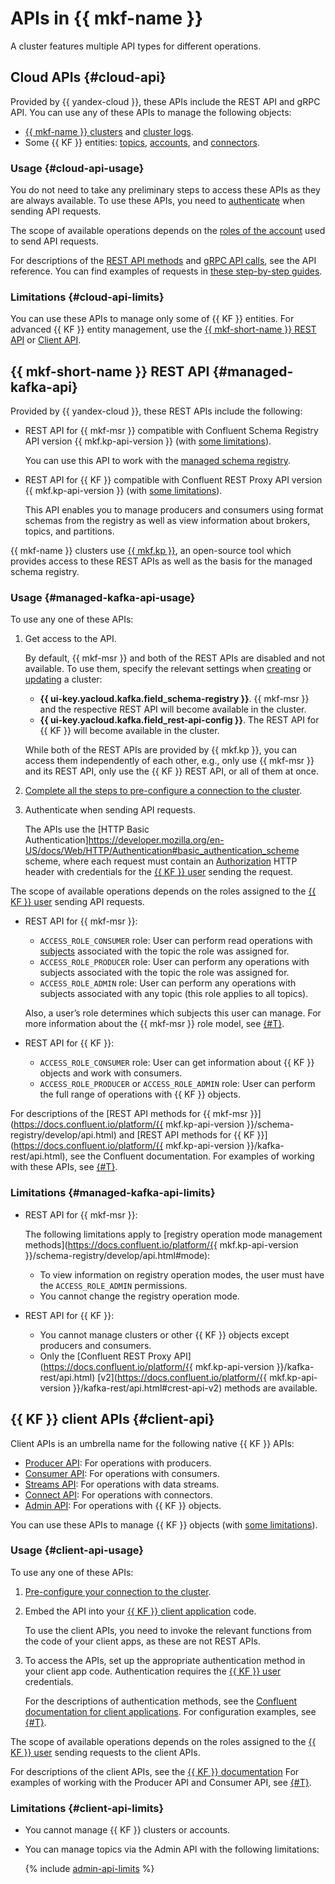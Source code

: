 # APIs in {{ mkf-name }}

A cluster features multiple API types for different operations.

## Cloud APIs {#cloud-api}

Provided by {{ yandex-cloud }}, these APIs include the REST API and gRPC API. You can use any of these APIs to manage the following objects:

* [{{ mkf-name }} clusters](../operations/index.md#clusters) and [cluster logs](../operations/cluster-logs.md).
* Some {{ KF }} entities: [topics](../operations/cluster-topics.md), [accounts](../operations/cluster-accounts.md), and [connectors](../operations/cluster-connector.md).

### Usage {#cloud-api-usage}

You do not need to take any preliminary steps to access these APIs as they are always available. To use these APIs, you need to [authenticate](../api-ref/authentication.md) when sending API requests.

The scope of available operations depends on the [roles of the account](../security/index.md) used to send API requests.

For descriptions of the [REST API methods](../api-ref/index.md) and [gRPC API calls](../api-ref/grpc/index.md), see the API reference. You can find examples of requests in [these step-by-step guides](../operations/index.md).

### Limitations {#cloud-api-limits}

You can use these APIs to manage only some of {{ KF }} entities. For advanced {{ KF }} entity management, use the [{{ mkf-short-name }} REST API](#managed-kafka-api) or [Client API](#client-api).

## {{ mkf-short-name }} REST API {#managed-kafka-api}

Provided by {{ yandex-cloud }}, these REST APIs include the following:

* REST API for {{ mkf-msr }} compatible with Confluent Schema Registry API version {{ mkf.kp-api-version }} (with [some limitations](#managed-kafka-api-limits)).

    You can use this API to work with the [managed schema registry](./managed-schema-registry.md).

* REST API for {{ KF }} compatible with Confluent REST Proxy API version {{ mkf.kp-api-version }} (with [some limitations](#managed-kafka-api-limits)).

    This API enables you to manage producers and consumers using format schemas from the registry as well as view information about brokers, topics, and partitions.

{{ mkf-name }} clusters use [{{ mkf.kp }}](https://www.karapace.io/), an open-source tool which provides access to these REST APIs as well as the basis for the managed schema registry.

### Usage {#managed-kafka-api-usage}

To use any one of these APIs:

1. Get access to the API.

    By default, {{ mkf-msr }} and both of the REST APIs are disabled and not available. To use them, specify the relevant settings when [creating](../operations/cluster-create.md) or [updating](../operations/cluster-update.md) a cluster:

    * **{{ ui-key.yacloud.kafka.field_schema-registry }}**. {{ mkf-msr }} and the respective REST API will become available in the cluster.
    * **{{ ui-key.yacloud.kafka.field_rest-api-config }}**. The REST API for {{ KF }} will become available in the cluster.

    While both of the REST APIs are provided by {{ mkf.kp }}, you can access them independently of each other, e.g., only use {{ mkf-msr }} and its REST API, only use the {{ KF }} REST API, or all of them at once.

1. [Complete all the steps to pre-configure a connection to the cluster](../operations/connect/index.md).

1. Authenticate when sending API requests.

    The APIs use the [HTTP Basic Authentication]https://developer.mozilla.org/en-US/docs/Web/HTTP/Authentication#basic_authentication_scheme scheme, where each request must contain an [Authorization](https://developer.mozilla.org/en-US/docs/Web/HTTP/Headers/Authorization) HTTP header with credentials for the [{{ KF }} user](../operations/cluster-accounts.md) sending the request.

The scope of available operations depends on the roles assigned to the [{{ KF }} user](../operations/cluster-accounts.md) sending API requests.

* REST API for {{ mkf-msr }}:

    * `ACCESS_ROLE_CONSUMER` role: User can perform read operations with [subjects](./managed-schema-registry.md#subjects) associated with the topic the role was assigned for.
    * `ACCESS_ROLE_PRODUCER` role: User can perform any operations with subjects associated with the topic the role was assigned for.
    * `ACCESS_ROLE_ADMIN` role: User can perform any operations with subjects associated with any topic (this role applies to all topics).

    Also, a user’s role determines which subjects this user can manage. For more information about the {{ mkf-msr }} role model, see [{#T}](./managed-schema-registry.md).

* REST API for {{ KF }}:

    * `ACCESS_ROLE_CONSUMER` role: User can get information about {{ KF }} objects and work with consumers.
    * `ACCESS_ROLE_PRODUCER` or `ACCESS_ROLE_ADMIN` role: User can perform the full range of operations with {{ KF }} objects.

For descriptions of the [REST API methods for {{ mkf-msr }}](https://docs.confluent.io/platform/{{ mkf.kp-api-version }}/schema-registry/develop/api.html) and [REST API methods for {{ KF }}](https://docs.confluent.io/platform/{{ mkf.kp-api-version }}/kafka-rest/api.html), see the Confluent documentation. For examples of working with these APIs, see [{#T}](../tutorials/managed-schema-registry-rest.md).

### Limitations {#managed-kafka-api-limits}

* REST API for {{ mkf-msr }}:

    The following limitations apply to [registry operation mode management methods](https://docs.confluent.io/platform/{{ mkf.kp-api-version }}/schema-registry/develop/api.html#mode):

    * To view information on registry operation modes, the user must have the `ACCESS_ROLE_ADMIN` permissions.
    * You cannot change the registry operation mode.

* REST API for {{ KF }}:

    * You cannot manage clusters or other {{ KF }} objects except producers and consumers.
    * Only the [Confluent REST Proxy API](https://docs.confluent.io/platform/{{ mkf.kp-api-version }}/kafka-rest/api.html) [v2](https://docs.confluent.io/platform/{{ mkf.kp-api-version }}/kafka-rest/api.html#crest-api-v2) methods are available.

## {{ KF }} client APIs {#client-api}

Client APIs is an umbrella name for the following native {{ KF }} APIs:

* [Producer API](https://kafka.apache.org/documentation/#producerapi): For operations with producers.
* [Consumer API](https://kafka.apache.org/documentation/#consumerapi): For operations with consumers.
* [Streams API](https://kafka.apache.org/documentation/#streamsapi): For operations with data streams.
* [Connect API](https://kafka.apache.org/documentation/#connectapi): For operations with connectors.
* [Admin API](https://kafka.apache.org/documentation/#adminapi): For operations with {{ KF }} objects.

You can use these APIs to manage {{ KF }} objects (with [some limitations](#client-api-limits)).

### Usage {#client-api-usage}

To use any one of these APIs:

1. [Pre-configure your connection to the cluster](../operations/connect/index.md).

1. Embed the API into your [{{ KF }} client application](../operations/connect/code-examples.md) code.

    To use the client APIs, you need to invoke the relevant functions from the code of your client apps, as these are not REST APIs.

1. To access the APIs, set up the appropriate authentication method in your client app code. Authentication requires the [{{ KF }} user](../operations/cluster-accounts.md) credentials.

    For the descriptions of authentication methods, see the [Confluent documentation for client applications](https://docs.confluent.io/kafka-client/overview.html). For configuration examples, see [{#T}](../operations/connect/code-examples.md).

The scope of available operations depends on the roles assigned to the [{{ KF }} user](../operations/cluster-accounts.md) sending requests to the client APIs.

For descriptions of the client APIs, see the [{{ KF }} documentation](https://kafka.apache.org/documentation/#api) For examples of working with the Producer API and Consumer API, see [{#T}](../tutorials/managed-schema-registry.md).

### Limitations {#client-api-limits}

* You cannot manage {{ KF }} clusters or accounts.
* You can manage topics via the Admin API with the following limitations:

    {% include [admin-api-limits](../../_includes/mdb/mkf/admin-api-limits.md) %}
